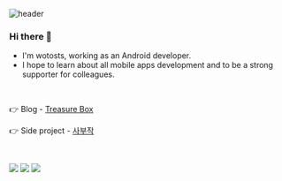 ![header](https://capsule-render.vercel.app/api?type=soft&color=auto&height=120&section=header&text=wotosts&fontSize=50)

<h3>Hi there 👋</h3>

* I'm wotosts, working as an Android developer.  
* I hope to learn about all mobile apps development and to be a strong supporter for colleagues. 

<br>


👉 Blog - [Treasure Box](https://wotosts.vercel.app/)  

👉 Side project - [사부작](https://play.google.com/store/apps/details?id=com.wotosts.naggingfriends&hl=en-KR)



<br>

<img src="https://img.shields.io/badge/Android-3DDC84?style=for-the-badge&logo=android&logoColor=FFFFFF"/> <img src="https://img.shields.io/badge/Kotlin-7F52FF?style=for-the-badge&logo=kotlin&logoColor=FFFFFF"/> <img src="https://img.shields.io/badge/Java-F36D00?style=for-the-badge"/>




<!--
**wotosts/wotosts** is a ✨ _special_ ✨ repository because its `README.md` (this file) appears on your GitHub profile.

Here are some ideas to get you started:

- 🔭 I’m currently working on ...
- 🌱 I’m currently learning ...
- 👯 I’m looking to collaborate on ...
- 🤔 I’m looking for help with ...
- 💬 Ask me about ...
- 📫 How to reach me: ...
- 😄 Pronouns: ...
- ⚡ Fun fact: ...
-->
